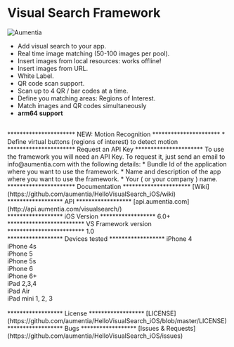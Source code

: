 Visual Search Framework
=======================

<p align="left" >
  <img src="http://www.aumentia.com/images/sdks/sdkvisual.png" alt="Aumentia" title="Aumentia">
</p>

* Add visual search to your app.
* Real time image matching (50-100 images per pool).
* Insert images from local resources: works offline!
* Insert images from URL.
* White Label.
* QR code scan support.
* Scan up to 4 QR / bar codes at a time.
* Define you matching areas: Regions of Interest.
* Match images and QR codes simultaneously
* **arm64 support**

<br>
**********************
    NEW: Motion Recognition
**********************
* Define virtual buttons (regions of interest) to detect motion

<br>
**********************
    Request an API Key
**********************
To use the framework you will need an API Key. To request it, just send an email to info@aumentia.com with the following details:
* Bundle Id of the application where you want to use the framework.
* Name and description of the app where you want to use the framework.
* Your ( or your company ) name.

<br>
**********************
    Documentation
**********************
[Wiki](https://github.com/aumentia/HelloVisualSearch_iOS/wiki)

<br>
******************
    API
******************
[api.aumentia.com](http://api.aumentia.com/visualsearch/)

<br>
******************
     iOS Version
******************
6.0+

<br>
*************************
     VS Framework version
*************************
1.0

<br>
******************
    Devices tested
******************
 iPhone 4<br>
 iPhone 4s<br>
 iPhone 5<br>
 iPhone 5s<br>
 iPhone 6<br>
 iPhone 6+<br>
 iPad 2,3,4<br>
 iPad Air<br>
 iPad mini 1, 2, 3<br>
 
 <br>
******************
    License
******************
[LICENSE](https://github.com/aumentia/HelloVisualSearch_iOS/blob/master/LICENSE)

<br>
******************
    Bugs
******************
[Issues & Requests](https://github.com/aumentia/HelloVisualSearch_iOS/issues)
